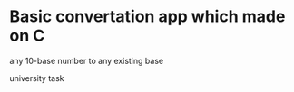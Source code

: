 <style>
  defualt: {
    color = red;
  }
</style>

<h1>Basic convertation app which made on C</h1>
<p class = default>any 10-base number to any existing base</p>

<footer>university task</footer>
